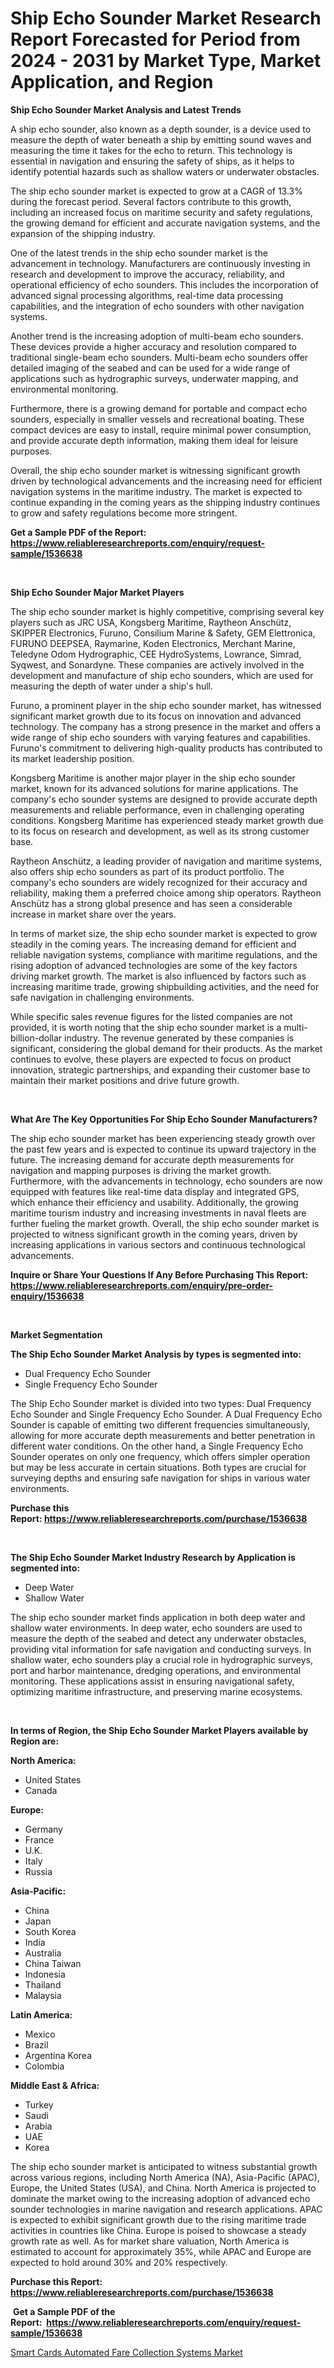 <p><h1>Ship Echo Sounder Market Research Report Forecasted for Period from 2024 -  2031 by Market Type, Market Application, and Region</h1></p><p><strong>Ship Echo Sounder Market Analysis and Latest Trends</strong></p>
<p><p>A ship echo sounder, also known as a depth sounder, is a device used to measure the depth of water beneath a ship by emitting sound waves and measuring the time it takes for the echo to return. This technology is essential in navigation and ensuring the safety of ships, as it helps to identify potential hazards such as shallow waters or underwater obstacles.</p><p>The ship echo sounder market is expected to grow at a CAGR of 13.3% during the forecast period. Several factors contribute to this growth, including an increased focus on maritime security and safety regulations, the growing demand for efficient and accurate navigation systems, and the expansion of the shipping industry.</p><p>One of the latest trends in the ship echo sounder market is the advancement in technology. Manufacturers are continuously investing in research and development to improve the accuracy, reliability, and operational efficiency of echo sounders. This includes the incorporation of advanced signal processing algorithms, real-time data processing capabilities, and the integration of echo sounders with other navigation systems.</p><p>Another trend is the increasing adoption of multi-beam echo sounders. These devices provide a higher accuracy and resolution compared to traditional single-beam echo sounders. Multi-beam echo sounders offer detailed imaging of the seabed and can be used for a wide range of applications such as hydrographic surveys, underwater mapping, and environmental monitoring.</p><p>Furthermore, there is a growing demand for portable and compact echo sounders, especially in smaller vessels and recreational boating. These compact devices are easy to install, require minimal power consumption, and provide accurate depth information, making them ideal for leisure purposes.</p><p>Overall, the ship echo sounder market is witnessing significant growth driven by technological advancements and the increasing need for efficient navigation systems in the maritime industry. The market is expected to continue expanding in the coming years as the shipping industry continues to grow and safety regulations become more stringent.</p></p>
<p><strong>Get a Sample PDF of the Report:&nbsp; <a href="https://www.reliableresearchreports.com/enquiry/request-sample/1536638">https://www.reliableresearchreports.com/enquiry/request-sample/1536638</a></strong></p>
<p>&nbsp;</p>
<p><strong>Ship Echo Sounder Major Market Players</strong></p>
<p><p>The ship echo sounder market is highly competitive, comprising several key players such as JRC USA, Kongsberg Maritime, Raytheon Anschütz, SKIPPER Electronics, Furuno, Consilium Marine & Safety, GEM Elettronica, FURUNO DEEPSEA, Raymarine, Koden Electronics, Merchant Marine, Teledyne Odom Hydrographic, CEE HydroSystems, Lowrance, Simrad, Syqwest, and Sonardyne. These companies are actively involved in the development and manufacture of ship echo sounders, which are used for measuring the depth of water under a ship's hull.</p><p>Furuno, a prominent player in the ship echo sounder market, has witnessed significant market growth due to its focus on innovation and advanced technology. The company has a strong presence in the market and offers a wide range of ship echo sounders with varying features and capabilities. Furuno's commitment to delivering high-quality products has contributed to its market leadership position.</p><p>Kongsberg Maritime is another major player in the ship echo sounder market, known for its advanced solutions for marine applications. The company's echo sounder systems are designed to provide accurate depth measurements and reliable performance, even in challenging operating conditions. Kongsberg Maritime has experienced steady market growth due to its focus on research and development, as well as its strong customer base.</p><p>Raytheon Anschütz, a leading provider of navigation and maritime systems, also offers ship echo sounders as part of its product portfolio. The company's echo sounders are widely recognized for their accuracy and reliability, making them a preferred choice among ship operators. Raytheon Anschütz has a strong global presence and has seen a considerable increase in market share over the years.</p><p>In terms of market size, the ship echo sounder market is expected to grow steadily in the coming years. The increasing demand for efficient and reliable navigation systems, compliance with maritime regulations, and the rising adoption of advanced technologies are some of the key factors driving market growth. The market is also influenced by factors such as increasing maritime trade, growing shipbuilding activities, and the need for safe navigation in challenging environments.</p><p>While specific sales revenue figures for the listed companies are not provided, it is worth noting that the ship echo sounder market is a multi-billion-dollar industry. The revenue generated by these companies is significant, considering the global demand for their products. As the market continues to evolve, these players are expected to focus on product innovation, strategic partnerships, and expanding their customer base to maintain their market positions and drive future growth.</p></p>
<p>&nbsp;</p>
<p><strong>What Are The Key Opportunities For Ship Echo Sounder Manufacturers?</strong></p>
<p><p>The ship echo sounder market has been experiencing steady growth over the past few years and is expected to continue its upward trajectory in the future. The increasing demand for accurate depth measurements for navigation and mapping purposes is driving the market growth. Furthermore, with the advancements in technology, echo sounders are now equipped with features like real-time data display and integrated GPS, which enhance their efficiency and usability. Additionally, the growing maritime tourism industry and increasing investments in naval fleets are further fueling the market growth. Overall, the ship echo sounder market is projected to witness significant growth in the coming years, driven by increasing applications in various sectors and continuous technological advancements.</p></p>
<p><strong>Inquire or Share Your Questions If Any Before Purchasing This Report: <a href="https://www.reliableresearchreports.com/enquiry/pre-order-enquiry/1536638">https://www.reliableresearchreports.com/enquiry/pre-order-enquiry/1536638</a></strong></p>
<p>&nbsp;</p>
<p><strong>Market Segmentation</strong></p>
<p><strong>The Ship Echo Sounder Market Analysis by types is segmented into:</strong></p>
<p><ul><li>Dual Frequency Echo Sounder</li><li>Single Frequency Echo Sounder</li></ul></p>
<p><p>The Ship Echo Sounder market is divided into two types: Dual Frequency Echo Sounder and Single Frequency Echo Sounder. A Dual Frequency Echo Sounder is capable of emitting two different frequencies simultaneously, allowing for more accurate depth measurements and better penetration in different water conditions. On the other hand, a Single Frequency Echo Sounder operates on only one frequency, which offers simpler operation but may be less accurate in certain situations. Both types are crucial for surveying depths and ensuring safe navigation for ships in various water environments.</p></p>
<p><strong>Purchase this Report:&nbsp;<a href="https://www.reliableresearchreports.com/purchase/1536638">https://www.reliableresearchreports.com/purchase/1536638</a></strong></p>
<p>&nbsp;</p>
<p><strong>The Ship Echo Sounder Market Industry Research by Application is segmented into:</strong></p>
<p><ul><li>Deep Water</li><li>Shallow Water</li></ul></p>
<p><p>The ship echo sounder market finds application in both deep water and shallow water environments. In deep water, echo sounders are used to measure the depth of the seabed and detect any underwater obstacles, providing vital information for safe navigation and conducting surveys. In shallow water, echo sounders play a crucial role in hydrographic surveys, port and harbor maintenance, dredging operations, and environmental monitoring. These applications assist in ensuring navigational safety, optimizing maritime infrastructure, and preserving marine ecosystems.</p></p>
<p>&nbsp;</p>
<p><strong>In terms of Region, the Ship Echo Sounder Market Players available by Region are:</strong></p>
<p>
    <p> <strong> North America: </strong>
        <ul>
            <li>United States</li>
            <li>Canada</li>
        </ul>
        </p> 
    <p> <strong> Europe: </strong>
        <ul>
            <li>Germany</li>
            <li>France</li>
            <li>U.K.</li>
            <li>Italy</li>
            <li>Russia</li>
        </ul>
        </p> 
    <p> <strong> Asia-Pacific: </strong>
        <ul>
            <li>China</li>
            <li>Japan</li>
            <li>South Korea</li>
            <li>India</li>
            <li>Australia</li>
            <li>China Taiwan</li>
            <li>Indonesia</li>
            <li>Thailand</li>
            <li>Malaysia</li>
        </ul>
        </p> 
    <p> <strong> Latin America: </strong>
        <ul>
            <li>Mexico</li>
            <li>Brazil</li>
            <li>Argentina Korea</li>
            <li>Colombia</li>
        </ul>
        </p> 
    <p> <strong> Middle East & Africa: </strong>
        <ul>
            <li>Turkey</li>
            <li>Saudi</li>
            <li>Arabia</li>
            <li>UAE</li>
            <li>Korea</li>
        </ul>
    </p>
    </p>
<p><p>The ship echo sounder market is anticipated to witness substantial growth across various regions, including North America (NA), Asia-Pacific (APAC), Europe, the United States (USA), and China. North America is projected to dominate the market owing to the increasing adoption of advanced echo sounder technologies in marine navigation and research applications. APAC is expected to exhibit significant growth due to the rising maritime trade activities in countries like China. Europe is poised to showcase a steady growth rate as well. As for market share valuation, North America is estimated to account for approximately 35%, while APAC and Europe are expected to hold around 30% and 20% respectively.</p></p>
<p><strong>Purchase this Report: <a href="https://www.reliableresearchreports.com/purchase/1536638">https://www.reliableresearchreports.com/purchase/1536638</a></strong></p>
<p>&nbsp;<strong>Get a Sample PDF of the Report:&nbsp;&nbsp;<a href="https://www.reliableresearchreports.com/enquiry/request-sample/1536638">https://www.reliableresearchreports.com/enquiry/request-sample/1536638</a></strong></p>
<p><strong></strong></p>
<p><p><a href="https://medium.com/@samanthamason1930/smart-cards-automated-fare-collection-systems-market-size-market-outlook-and-market-forecast-2023-493a7ebfc8b0">Smart Cards Automated Fare Collection Systems Market</a></p></p>